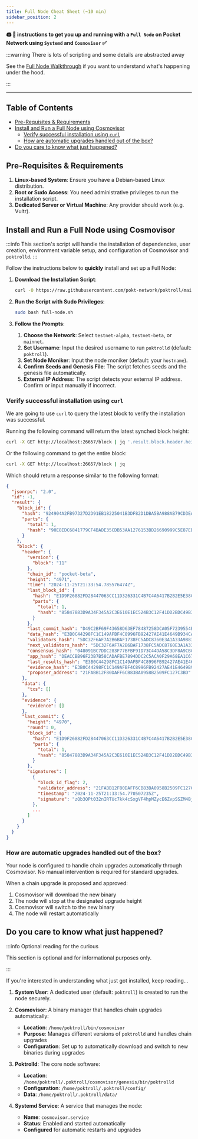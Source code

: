 ```yaml
---
title: Full Node Cheat Sheet (~10 min)
sidebar_position: 2
---
```


**🖨 🍝 instructions to get you up and running with a `Full Node` on Pocket Network using `Systemd` and `Cosmovisor` ✅**

:::warning There is lots of scripting and some details are abstracted away

See the [Full Node Walkthrough](../walkthroughs/full_node_walkthrough.md) if you want to understand what's happening under the hood.

:::

---

## Table of Contents <!-- omit in toc -->

- [Pre-Requisites \& Requirements](#pre-requisites--requirements)
- [Install and Run a Full Node using Cosmovisor](#install-and-run-a-full-node-using-cosmovisor)
  - [Verify successful installation using `curl`](#verify-successful-installation-using-curl)
  - [How are automatic upgrades handled out of the box?](#how-are-automatic-upgrades-handled-out-of-the-box)
- [Do you care to know what just happened?](#do-you-care-to-know-what-just-happened)

## Pre-Requisites & Requirements

1. **Linux-based System**: Ensure you have a Debian-based Linux distribution.
2. **Root or Sudo Access**: You need administrative privileges to run the installation script.
3. **Dedicated Server or Virtual Machine**: Any provider should work (e.g. Vultr).

## Install and Run a Full Node using Cosmovisor

:::info
This section's script will handle the installation of dependencies, user creation,
environment variable setup, and configuration of Cosmovisor and `poktrolld`.
:::

Follow the instructions below to **quickly** install and set up a Full Node:

1. **Download the Installation Script**:

   ```bash
   curl -O https://raw.githubusercontent.com/pokt-network/poktroll/main/tools/installer/full-node.sh
   ```

2. **Run the Script with Sudo Privileges**:

   ```bash
   sudo bash full-node.sh
   ```

3. **Follow the Prompts**:

   1. **Choose the Network**: Select `testnet-alpha`, `testnet-beta`, or `mainnet`.
   2. **Set Username**: Input the desired username to run `poktrolld` (default: `poktroll`).
   3. **Set Node Moniker**: Input the node moniker (default: your `hostname`).
   4. **Confirm Seeds and Genesis File**: The script fetches seeds and the genesis file automatically.
   5. **External IP Address**: The script detects your external IP address. Confirm or input manually if incorrect.

### Verify successful installation using `curl`

We are going to use `curl` to query the latest block to verify the installation was successful.

Running the following command will return the latest synched block height:

```bash
curl -X GET http://localhost:26657/block | jq '.result.block.header.height'
```

Or the following command to get the entire block:

```bash
curl -X GET http://localhost:26657/block | jq
```

Which should return a response similar to the following format:

```json
{
  "jsonrpc": "2.0",
  "id": -1,
  "result": {
    "block_id": {
      "hash": "924904A2FB97327D2D91EB18225041B3DF82D1DBA5BA988AB79CD3EAC4A4960C",
      "parts": {
        "total": 1,
        "hash": "90E8EDC6841779CF4BADE35CDB53AA1276153BD26690999C5E87EB0E49E91AC8"
      }
    },
    "block": {
      "header": {
        "version": {
          "block": "11"
        },
        "chain_id": "pocket-beta",
        "height": "4971",
        "time": "2024-11-25T21:33:54.785576474Z",
        "last_block_id": {
          "hash": "E1D9F26882FD28447063CC11D326331C4B7C4A6417B2B2E5E38C5484C6D98168",
          "parts": {
            "total": 1,
            "hash": "85847883D9A34F345A2C3E610E1EC524B3C12F41DD2BDC49B36824D9A12EAB32"
          }
        },
        "last_commit_hash": "D49C2BF69F43658D63EF78487258DCA05F7239554E668CF9AE2502A5C6DB104E",
        "data_hash": "E3B0C44298FC1C149AFBF4C8996FB92427AE41E4649B934CA495991B7852B855",
        "validators_hash": "5DC32F6AF7A2B6BAF1738FC5ADC8760E3A1A33A98839071D6A6FE503AD3BD52E",
        "next_validators_hash": "5DC32F6AF7A2B6BAF1738FC5ADC8760E3A1A33A98839071D6A6FE503AD3BD52E",
        "consensus_hash": "048091BC7DDC283F77BFBF91D73C44DA58C3DF8A9CBC867405D8B7F3DAADA22F",
        "app_hash": "DEACCBB96F23B7B58CADAFBE7894DDC2C5ACA0F29A68EA1C67407FA06C8D617C",
        "last_results_hash": "E3B0C44298FC1C149AFBF4C8996FB92427AE41E4649B934CA495991B7852B855",
        "evidence_hash": "E3B0C44298FC1C149AFBF4C8996FB92427AE41E4649B934CA495991B7852B855",
        "proposer_address": "21FABB12F80DAFF6CB83BA0958B2509FC127C3BD"
      },
      "data": {
        "txs": []
      },
      "evidence": {
        "evidence": []
      },
      "last_commit": {
        "height": "4970",
        "round": 0,
        "block_id": {
          "hash": "E1D9F26882FD28447063CC11D326331C4B7C4A6417B2B2E5E38C5484C6D98168",
          "parts": {
            "total": 1,
            "hash": "85847883D9A34F345A2C3E610E1EC524B3C12F41DD2BDC49B36824D9A12EAB32"
          }
        },
        "signatures": [
          {
            "block_id_flag": 2,
            "validator_address": "21FABB12F80DAFF6CB83BA0958B2509FC127C3BD",
            "timestamp": "2024-11-25T21:33:54.770507235Z",
            "signature": "zQb3QPt032nIRTUc7kk4cSxgVF4hpMZycE6ZvpSSZM4Bj1XlOEcdFtHWiLsileVX9RkZHqChzGBstCnfCfK8Bg=="
          },
          ...
        ]
      }
    }
  }
}
```

### How are automatic upgrades handled out of the box?

Your node is configured to handle chain upgrades automatically through Cosmovisor. No manual intervention is required for standard upgrades.

When a chain upgrade is proposed and approved:

1. Cosmovisor will download the new binary
2. The node will stop at the designated upgrade height
3. Cosmovisor will switch to the new binary
4. The node will restart automatically

## Do you care to know what just happened?

:::info Optional reading for the curious

This section is optional and for informational purposes only.

:::

If you're interested in understanding what just got installed, keep reading...

1. **System User**: A dedicated user (default: `poktroll`) is created to run the node securely.

2. **Cosmovisor**: A binary manager that handles chain upgrades automatically:

   - **Location**: `/home/poktroll/bin/cosmovisor`
   - **Purpose**: Manages different versions of `poktrolld` and handles chain upgrades
   - **Configuration**: Set up to automatically download and switch to new binaries during upgrades

3. **Poktrolld**: The core node software:

   - **Location**: `/home/poktroll/.poktroll/cosmovisor/genesis/bin/poktrolld`
   - **Configuration**: `/home/poktroll/.poktroll/config/`
   - **Data**: `/home/poktroll/.poktroll/data/`

4. **Systemd Service**: A service that manages the node:
   - **Name**: `cosmovisor.service`
   - **Status**: Enabled and started automatically
   - **Configured** for automatic restarts and upgrades
